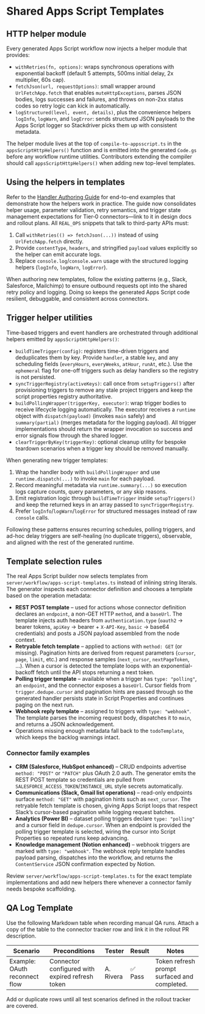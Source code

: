 # Shared Apps Script Templates

## HTTP helper module

Every generated Apps Script workflow now injects a helper module that provides:

- `withRetries(fn, options)`: wraps synchronous operations with exponential backoff (default 5 attempts, 500ms initial delay, 2x multiplier, 60s cap).
- `fetchJson(url, requestOptions)`: small wrapper around `UrlFetchApp.fetch` that enables `muteHttpExceptions`, parses JSON bodies, logs successes and failures, and throws on non-2xx status codes so retry logic can kick in automatically.
- `logStructured(level, event, details)`, plus the convenience helpers `logInfo`, `logWarn`, and `logError`: sends structured JSON payloads to the Apps Script logger so Stackdriver picks them up with consistent metadata.

The helper module lives at the top of `compile-to-appsscript.ts` in the `appsScriptHttpHelpers()` function and is emitted into the generated `Code.gs` before any workflow runtime utilities. Contributors extending the compiler should call `appsScriptHttpHelpers()` when adding new top-level templates.

## Using the helpers in templates

Refer to the [Handler Authoring Guide](handler-authoring.md) for end-to-end examples that demonstrate how the helpers work in practice. The guide now consolidates helper usage, parameter validation, retry semantics, and trigger state management expectations for Tier‑0 connectors—link to it in design docs and rollout plans. All `REAL_OPS` snippets that talk to third-party APIs must:

1. Call `withRetries(() => fetchJson(...))` instead of using `UrlFetchApp.fetch` directly.
2. Provide `contentType`, `headers`, and stringified `payload` values explicitly so the helper can emit accurate logs.
3. Replace `console.log`/`console.warn` usage with the structured logging helpers (`logInfo`, `logWarn`, `logError`).

When authoring new templates, follow the existing patterns (e.g., Slack, Salesforce, Mailchimp) to ensure outbound requests opt into the shared retry policy and logging. Doing so keeps the generated Apps Script code resilient, debuggable, and consistent across connectors.

## Trigger helper utilities

Time-based triggers and event handlers are orchestrated through additional helpers emitted by `appsScriptHttpHelpers()`:

- `buildTimeTrigger(config)`: registers time-driven triggers and deduplicates them by key. Provide `handler`, a stable `key`, and any scheduling fields (`everyHours`, `everyWeeks`, `atHour`, `runAt`, etc.). Use the `ephemeral` flag for one-off triggers such as delay handlers so the registry is not persisted.
- `syncTriggerRegistry(activeKeys)`: call once from `setupTriggers()` after provisioning triggers to remove any stale project triggers and keep the script properties registry authoritative.
- `buildPollingWrapper(triggerKey, executor)`: wrap trigger bodies to receive lifecycle logging automatically. The executor receives a `runtime` object with `dispatch(payload)` (invokes `main` safely) and `summary(partial)` (merges metadata for the logging payload). All trigger implementations should return the wrapper invocation so success and error signals flow through the shared logger.
- `clearTriggerByKey(triggerKey)`: optional cleanup utility for bespoke teardown scenarios when a trigger key should be removed manually.

When generating new trigger templates:

1. Wrap the handler body with `buildPollingWrapper` and use `runtime.dispatch(...)` to invoke `main` for each payload.
2. Record meaningful metadata via `runtime.summary(...)` so execution logs capture counts, query parameters, or any skip reasons.
3. Emit registration logic through `buildTimeTrigger` inside `setupTriggers()` and keep the returned keys in an array passed to `syncTriggerRegistry`.
4. Prefer `logInfo`/`logWarn`/`logError` for structured messages instead of raw `console` calls.

Following these patterns ensures recurring schedules, polling triggers, and ad-hoc delay triggers are self-healing (no duplicate triggers), observable, and aligned with the rest of the generated runtime.

## Template selection rules

The real Apps Script builder now selects templates from `server/workflow/apps-script-templates.ts` instead of inlining string literals. The generator inspects each connector definition and chooses a template based on the operation metadata:

- **REST POST template** – used for actions whose connector definition declares an `endpoint`, a non-GET HTTP `method`, and a `baseUrl`. The template injects auth headers from `authentication.type` (`oauth2` → bearer tokens, `apiKey` → bearer + `X-API-Key`, `basic` → base64 credentials) and posts a JSON payload assembled from the node context.
- **Retryable fetch template** – applied to actions with `method: GET` (or missing). Pagination hints are derived from request parameters (`cursor`, `page`, `limit`, etc.) and response samples (`next_cursor`, `nextPageToken`, …). When a cursor is detected the template loops with an exponential-backoff fetch until the API stops returning a next token.
- **Polling trigger template** – available when a trigger has `type: "polling"`, an `endpoint`, and the connector exposes a `baseUrl`. Cursor fields from `trigger.dedupe.cursor` and pagination hints are passed through so the generated handler persists state in Script Properties and continues paging on the next run.
- **Webhook reply template** – assigned to triggers with `type: "webhook"`. The template parses the incoming request body, dispatches it to `main`, and returns a JSON acknowledgement.
- Operations missing enough metadata fall back to the `todoTemplate`, which keeps the backlog warnings intact.

### Connector family examples

- **CRM (Salesforce, HubSpot enhanced)** – CRUD endpoints advertise `method: "POST"` or `"PATCH"` plus OAuth 2.0 auth. The generator emits the REST POST template so credentials are pulled from `SALESFORCE_ACCESS_TOKEN`/`INSTANCE_URL` style secrets automatically.
- **Communications (Slack, Gmail list operations)** – read-only endpoints surface `method: "GET"` with pagination hints such as `next_cursor`. The retryable fetch template is chosen, giving Apps Script loops that respect Slack’s cursor-based pagination while logging request batches.
- **Analytics (Power BI)** – dataset polling triggers declare `type: "polling"` and a cursor field in `dedupe.cursor`. When an endpoint is provided the polling trigger template is selected, wiring the cursor into Script Properties so repeated runs keep advancing.
- **Knowledge management (Notion enhanced)** – webhook triggers are marked with `type: "webhook"`. The webhook reply template handles payload parsing, dispatches into the workflow, and returns the `ContentService` JSON confirmation expected by Notion.

Review `server/workflow/apps-script-templates.ts` for the exact template implementations and add new helpers there whenever a connector family needs bespoke scaffolding.

## QA Log Template

Use the following Markdown table when recording manual QA runs. Attach a copy of the table to the connector tracker row and link it in the rollout PR description.

| Scenario | Preconditions | Tester | Result | Notes |
| --- | --- | --- | --- | --- |
| Example: OAuth reconnect flow | Connector configured with expired refresh token | A. Rivera | ✅ Pass | Token refresh prompt surfaced and completed. |

Add or duplicate rows until all test scenarios defined in the rollout tracker are covered.
